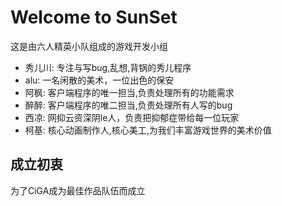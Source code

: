 # Welcome to SunSet

这是由六人精英小队组成的游戏开发小组

- 秀儿川:
	专注与写bug,乱想,背锅的秀儿程序
- alu:
	一名闲散的美术，一位出色的保安
- 阿枫:
	客户端程序的唯一担当,负责处理所有的功能需求
- 醉醉:
	客户端程序的唯二担当,负责处理所有人写的bug
- 西凉:
	网抑云资深阴le人，负责把抑郁症带给每一位玩家
- 柯基:
	核心动画制作人,核心美工,为我们丰富游戏世界的美术价值

## 成立初衷

为了CiGA成为最佳作品队伍而成立